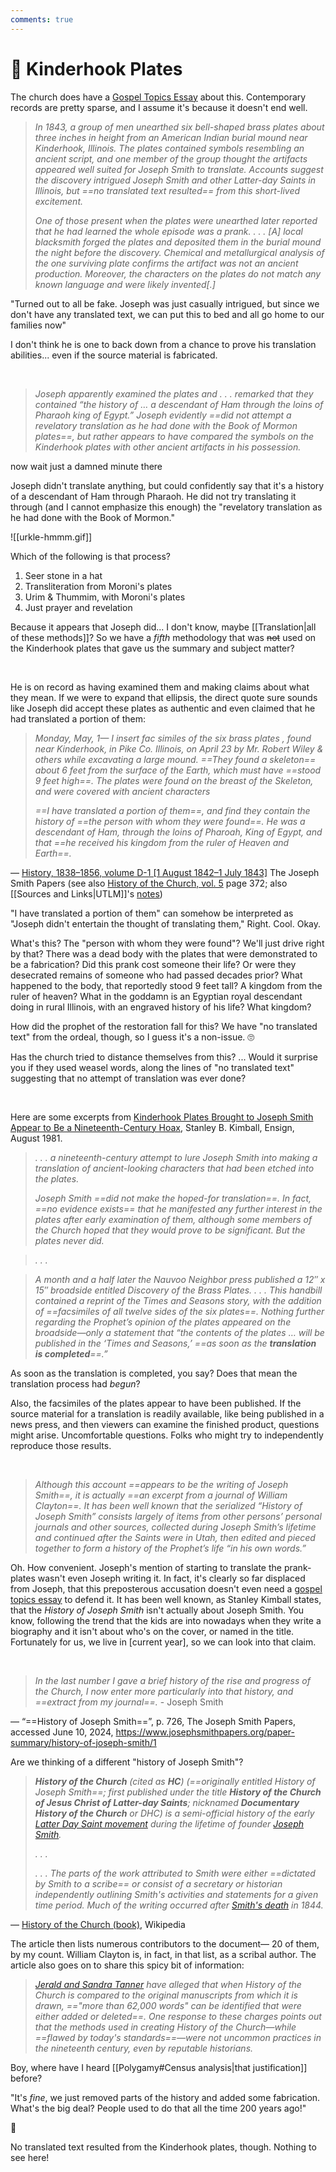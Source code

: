 ```yaml
---
comments: true
---
```

# 🎣 Kinderhook Plates
The church does have a [Gospel Topics Essay](https://www.churchofjesuschrist.org/study/history/topics/kinderhook-plates?lang=eng) about this. Contemporary records are pretty sparse, and I assume it's because it doesn't end well.

> *In 1843, a group of men unearthed six bell-shaped brass plates about three inches in height from an American Indian burial mound near Kinderhook, Illinois. The plates contained symbols resembling an ancient script, and one member of the group thought the artifacts appeared well suited for Joseph Smith to translate. Accounts suggest the discovery intrigued Joseph Smith and other Latter-day Saints in Illinois, but ==no translated text resulted== from this short-lived excitement.*
>
> *One of those present when the plates were unearthed later reported that he had learned the whole episode was a prank. . . . [A] local blacksmith forged the plates and deposited them in the burial mound the night before the discovery. Chemical and metallurgical analysis of the one surviving plate confirms the artifact was not an ancient production. Moreover, the characters on the plates do not match any known language and were likely invented[.]*

"Turned out to all be fake. Joseph was just casually intrigued, but since we don't have any translated text, we can put this to bed and all go home to our families now"

I don't think he is one to back down from a chance to prove his translation abilities... even if the source material is fabricated.

&nbsp;

> *Joseph apparently examined the plates and . . . remarked that they contained “the history of … a descendant of Ham through the loins of Pharaoh king of Egypt.” Joseph evidently ==did not attempt a revelatory translation as he had done with the Book of Mormon plates==, but rather appears to have compared the symbols on the Kinderhook plates with other ancient artifacts in his possession.*

now wait just a damned minute there

Joseph didn't translate anything, but could confidently say that it's a history of a descendant of Ham through Pharaoh. He did not try translating it through (and I cannot emphasize this enough) the "revelatory translation as he had done with the Book of Mormon."

![[urkle-hmmm.gif]]

Which of the following is that process?

1. Seer stone in a hat
2. Transliteration from Moroni's plates
3. Urim & Thummim, with Moroni's plates
4. Just prayer and revelation

Because it appears that Joseph did... I don't know, maybe [[Translation|all of these methods]]? So we have a *fifth* methodology that was ~~not~~ used on the Kinderhook plates that gave us the summary and subject matter?

&nbsp;

He is on record as having examined them and making claims about what they mean. If we were to expand that ellipsis, the direct quote sure sounds like Joseph did accept these plates as authentic and even claimed that he had translated a portion of them:

> *Monday, May, 1— I insert fac similes of the six brass plates , found near Kinderhook, in Pike Co. Illinois, on April 23 by Mr. Robert Wiley & others while excavating a large mound. ==They found a skeleton== about 6 feet from the surface of the Earth, which must have ==stood 9 feet high==. The plates were found on the breast of the Skeleton, and were covered with ancient characters*
>
> *==I have translated a portion of them==, and find they contain the history of ==the person with whom they were found==. He was a descendant of Ham, through the loins of Pharoah, King of Egypt, and that ==he received his kingdom from the ruler of Heaven and Earth==.*

—  [History, 1838–1856, volume D-1 [1 August 1842–1 July 1843]](https://www.josephsmithpapers.org/paper-summary/history-1838-1856-volume-d-1-1-august-1842-1-july-1843/185) The Joseph Smith Papers (see also [History of the Church, vol. 5](https://josephsmithfoundation.org/history-of-the-church-of-jesus-christ-of-latter-day-saints-vol-5/) page 372; also [[Sources and Links|UTLM]]'s [notes](http://www.utlm.org/newsletters/no46.htm#KINDERHOOK))

"I have translated a portion of them" can somehow be interpreted as "Joseph didn't entertain the thought of translating them," Right. Cool. Okay.

What's this? The "person with whom they were found"? We'll just drive right by that? There was a dead body with the plates that were demonstrated to be a fabrication? Did this prank cost someone their life? Or were they desecrated remains of someone who had passed decades prior? What happened to the body, that reportedly stood 9 feet tall? A kingdom from the ruler of heaven? What in the goddamn is an Egyptian royal descendant doing in rural Illinois, with an engraved history of his life? What kingdom?

How did the prophet of the restoration fall for this? We have "no translated text" from the ordeal, though, so I guess it's a non-issue. 🙄

Has the church tried to distance themselves from this? ... Would it surprise you if they used weasel words, along the lines of "no translated text" suggesting that no attempt of translation was ever done?

&nbsp;

Here are some excerpts from [Kinderhook Plates Brought to Joseph Smith Appear to Be a Nineteenth-Century Hoax](https://www.churchofjesuschrist.org/study/ensign/1981/08/kinderhook-plates-brought-to-joseph-smith-appear-to-be-a-nineteenth-century-hoax?lang=eng), Stanley B. Kimball, Ensign, August 1981.

> *. . . a nineteenth-century attempt to lure Joseph Smith into making a translation of ancient-looking characters that had been etched into the plates.*
>
> *Joseph Smith ==did not make the hoped-for translation==. In fact, ==no evidence exists== that he manifested any further interest in the plates after early examination of them, although some members of the Church hoped that they would prove to be significant. But the plates never did.*

> *. . .*

> *A month and a half later the Nauvoo Neighbor press published a 12″ x 15″ broadside entitled Discovery of the Brass Plates. . . . This handbill contained a reprint of the Times and Seasons story, with the addition of ==facsimiles of all twelve sides of the six plates==. Nothing further regarding the Prophet’s opinion of the plates appeared on the broadside—only a statement that “the contents of the plates … will be published in the ‘Times and Seasons,’ ==as soon as the **translation is completed**==.”*

As soon as the translation is completed, you say? Does that mean the translation process had *begun*?

Also, the facsimiles of the plates appear to have been published. If the source material for a translation is readily available, like being published in a news press, and then viewers can examine the finished product, questions might arise. Uncomfortable questions. Folks who might try to independently reproduce those results.

&nbsp;

> *Although this account ==appears to be the writing of Joseph Smith==, it is actually ==an excerpt from a journal of William Clayton==. It has been well known that the serialized “History of Joseph Smith” consists largely of items from other persons’ personal journals and other sources, collected during Joseph Smith’s lifetime and continued after the Saints were in Utah, then edited and pieced together to form a history of the Prophet’s life “in his own words.”*

Oh. How convenient. Joseph's mention of starting to translate the prank-plates wasn't even Joseph writing it. In fact, it's clearly so far displaced from Joseph, that this preposterous accusation doesn't even need a [gospel topics essay](https://www.churchofjesuschrist.org/study/history/topics/kinderhook-plates?lang=eng) to defend it. It has been well known, as Stanley Kimball states, that the *History of Joseph Smith* isn't actually about Joseph Smith. You know, following the trend that the kids are into nowadays when they write a biography and it isn't about who's on the cover, or named in the title. Fortunately for us, we live in [current year], so we can look into that claim.

&nbsp;

> *In the last number I gave a brief history of the rise and progress of the Church, I now enter more particularly into that history, and ==extract from my journal==.* - Joseph Smith

— “==History of Joseph Smith==”, p. 726, The Joseph Smith Papers, accessed June 10, 2024, https://www.josephsmithpapers.org/paper-summary/history-of-joseph-smith/1

Are we thinking of a different "history of Joseph Smith"?

> ***History of the Church** (cited as **HC**) (==originally entitled *History of Joseph Smith==*; first published under the title **History of the Church of Jesus Christ of Latter-day Saints**; nicknamed **Documentary History of the Church** or *DHC*) is a semi-official history of the early [Latter Day Saint movement](https://en.wikipedia.org/wiki/Latter_Day_Saint_movement "Latter Day Saint movement") during the lifetime of founder [Joseph Smith](https://en.wikipedia.org/wiki/Joseph_Smith "Joseph Smith").*
>
> *. . .*
>
> *. . . The parts of the work attributed to Smith were either ==dictated by Smith to a scribe== or consist of a secretary or historian independently outlining Smith's activities and statements for a given time period. Much of the writing occurred after [Smith's death](https://en.wikipedia.org/wiki/Death_of_Joseph_Smith "Death of Joseph Smith") in 1844.*

— [History of the Church (book)](https://en.wikipedia.org/wiki/History_of_the_Church_(book)), Wikipedia

The article then lists numerous contributors to the document— 20 of them, by my count. William Clayton is, in fact, in that list, as a scribal author. The article also goes on to share this spicy bit of information:

> *[Jerald and Sandra Tanner](https://en.wikipedia.org/wiki/Jerald_and_Sandra_Tanner "Jerald and Sandra Tanner") have alleged that when History of the Church is compared to the original manuscripts from which it is drawn, =="more than 62,000 words" can be identified that were either added or deleted==. One response to these charges points out that the methods used in creating History of the Church—while ==flawed by today's standards==—were not uncommon practices in the nineteenth century, even by reputable historians.*

Boy, where have I heard [[Polygamy#Census analysis|that justification]] before?

"It's *fine*, we just removed parts of the history and added some fabrication. What's the big deal? People used to do that all the time 200 years ago!"

🤨

No translated text resulted from the Kinderhook plates, though. Nothing to see here!